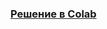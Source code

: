 ### [Решение в Colab](https://colab.research.google.com/drive/1BllkZD_1zg19p1aNrIDXRImy3FUj4k8N?usp=sharing)